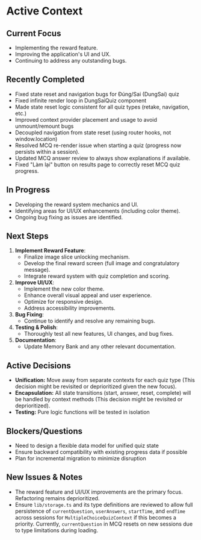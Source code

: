 # Active Context

## Current Focus
- Implementing the reward feature.
- Improving the application's UI and UX.
- Continuing to address any outstanding bugs.

## Recently Completed
- Fixed state reset and navigation bugs for Đúng/Sai (DungSai) quiz
- Fixed infinite render loop in DungSaiQuiz component
- Made state reset logic consistent for all quiz types (retake, navigation, etc.)
- Improved context provider placement and usage to avoid unmount/remount bugs
- Decoupled navigation from state reset (using router hooks, not window.location)
- Resolved MCQ re-render issue when starting a quiz (progress now persists within a session).
- Updated MCQ answer review to always show explanations if available.
- Fixed "Làm lại" button on results page to correctly reset MCQ quiz progress.

## In Progress
- Developing the reward system mechanics and UI.
- Identifying areas for UI/UX enhancements (including color theme).
- Ongoing bug fixing as issues are identified.

## Next Steps
1.  **Implement Reward Feature**:
    *   Finalize image slice unlocking mechanism.
    *   Develop the final reward screen (full image and congratulatory message).
    *   Integrate reward system with quiz completion and scoring.
2.  **Improve UI/UX**:
    *   Implement the new color theme.
    *   Enhance overall visual appeal and user experience.
    *   Optimize for responsive design.
    *   Address accessibility improvements.
3.  **Bug Fixing**:
    *   Continue to identify and resolve any remaining bugs.
4.  **Testing & Polish**:
    *   Thoroughly test all new features, UI changes, and bug fixes.
5.  **Documentation**:
    *   Update Memory Bank and any other relevant documentation.

## Active Decisions
- **Unification:** Move away from separate contexts for each quiz type (This decision might be revisited or deprioritized given the new focus).
- **Encapsulation:** All state transitions (start, answer, reset, complete) will be handled by context methods (This decision might be revisited or deprioritized).
- **Testing:** Pure logic functions will be tested in isolation

## Blockers/Questions
- Need to design a flexible data model for unified quiz state
- Ensure backward compatibility with existing progress data if possible
- Plan for incremental migration to minimize disruption

## New Issues & Notes
- The reward feature and UI/UX improvements are the primary focus. Refactoring remains deprioritized.
- Ensure `lib/storage.ts` and its type definitions are reviewed to allow full persistence of `currentQuestion`, `userAnswers`, `startTime`, and `endTime` across sessions for `MultipleChoiceQuizContext` if this becomes a priority. Currently, `currentQuestion` in MCQ resets on new sessions due to type limitations during loading. 